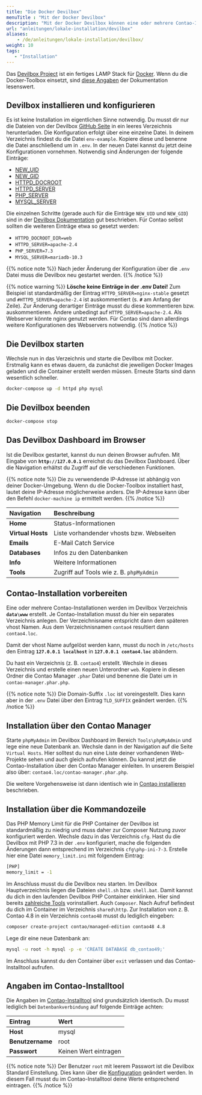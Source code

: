 ```yaml
---
title: "Die Docker Devilbox"
menuTitle : "Mit der Docker Devilbox"
description: "Mit der Docker Devilbox können eine oder mehrere Contao-Installationen lokal installiert und gepflegt werden."
url: "anleitungen/lokale-installation/devilbox"
aliases:
    - /de/anleitungen/lokale-installation/devilbox/
weight: 10
tags: 
   - "Installation"
---
```


Das [Devilbox Project](http://devilbox.org/) ist ein fertiges LAMP Stack für [Docker](https://www.docker.com/). 
Wenn du die Docker-Toolbox einsetzt, sind [diese Angaben](https://devilbox.readthedocs.io/en/latest/howto/docker-toolbox/docker-toolbox-and-the-devilbox.html#howto-docker-toolbox-and-the-devilbox "Docker Toolbox and the Devilbox") der Dokumentation lesenswert.


## Devilbox installieren und konfigurieren

Es ist keine Installation im eigentlichen Sinne notwendig. Du musst dir nur die Dateien von der 
Devilbox [GitHub Seite](https://github.com/cytopia/devilbox) in ein leeres Verzeichnis herunterladen. Die Konfiguration 
erfolgt über eine einzelne Datei. In deinem Verzeichnis findest du die Datei `env-example`. Kopiere diese und benenne 
die Datei anschließend um in `.env`. In der neuen Datei kannst du jetzt deine Konfigurationen vornehmen. Notwendig sind Änderungen der folgende Einträge:

* [NEW_UID](https://devilbox.readthedocs.io/en/latest/configuration-files/env-file.html#new-uid)
* [NEW_GID](https://devilbox.readthedocs.io/en/latest/configuration-files/env-file.html#new-gid)
* [HTTPD_DOCROOT](https://devilbox.readthedocs.io/en/latest/configuration-files/env-file.html#httpd-docroot-dir)
* [HTTPD_SERVER](https://devilbox.readthedocs.io/en/latest/configuration-files/env-file.html#httpd-server)
* [PHP_SERVER](https://devilbox.readthedocs.io/en/latest/configuration-files/env-file.html#php-server)
* [MYSQL_SERVER](https://devilbox.readthedocs.io/en/latest/configuration-files/env-file.html#mysql-server)

Die einzelnen Schritte (gerade auch für die Einträge `NEW_UID` und `NEW_GID`) sind in der [Devilbox Dokumentation](https://devilbox.readthedocs.io/en/latest/getting-started/install-the-devilbox.html#set-uid-and-gid) gut beschrieben. Für Contao selbst sollten die weiteren Einträge etwa so gesetzt werden:

- `HTTPD_DOCROOT_DIR=web`
- `HTTPD_SERVER=apache-2.4`
- `PHP_SERVER=7.3`
- `MYSQL_SERVER=mariadb-10.3`

{{% notice note %}}
Nach jeder Änderung der Konfiguration über die `.env` Datei muss die Devilbox neu gestartet werden.
{{% /notice %}}

{{% notice warning %}}
**Lösche keine Einträge in der .env Datei!** Zum Beispiel ist standardmäßig der Eintrag `HTTPD_SERVER=nginx-stable` 
gesetzt und `#HTTPD_SERVER=apache-2.4` ist auskommentiert (s. **`#`** am Anfang der Zeile). Zur Änderung derartiger 
Einträge musst du diese kommentieren bzw. auskommentieren. Ändere unbedingt auf `HTTPD_SERVER=apache-2.4`. Als Webserver 
könnte nginx genutzt werden. Für Contao sind dann allerdings weitere Konfigurationen des Webservers notwendig.
{{% /notice %}}


## Die Devilbox starten

Wechsle nun in das Verzeichnis und starte die Devilbox mit Docker. Erstmalig kann es etwas dauern, da zunächst die 
jeweiligen Docker Images geladen und die Container erstellt werden müssen. Erneute Starts sind dann wesentlich schneller.


```bash
docker-compose up -d httpd php mysql
```


## Die Devilbox beenden

```bash
docker-compose stop
```


## Das Devilbox Dashboard im Browser

Ist die Devilbox gestartet, kannst du nun deinen Browser aufrufen. Mit Eingabe von **`http://127.0.0.1`** erreichst du 
das Devilbox Dashboard. Über die Navigation erhältst du Zugriff auf die verschiedenen Funktionen.

{{% notice note %}}
Die zu verwendende IP-Adresse ist abhängig von deiner Docker-Umgebung. Wenn du die Docker-Toolbox installiert hast, lautet 
deine IP-Adresse möglicherweise anders. Die IP-Adresse kann über den Befehl `docker-machine ip` ermittelt werden.
{{% /notice %}}

| Navigation          | Beschreibung                               |
|:--------------------|:-------------------------------------------|
| **Home**            | Status-Informationen                       |
| **Virtual Hosts**   | Liste vorhandender vhosts bzw. Webseiten   |
| **Emails**          | E-Mail Catch Service                       |
| **Databases**       | Infos zu den Datenbanken                   |
| **Info**            | Weitere Informationen                      |
| **Tools**           | Zugriff auf Tools wie z. B. `phpMyAdmin`   |


## Contao-Installation vorbereiten

Eine oder mehrere Contao-Installationen werden im Devilbox Verzeichnis **`data\www`** erstellt. Je Contao-Installation 
musst du hier ein separates Verzeichnis anlegen. Der Verzeichnisname entspricht dann dem späteren vhost Namen. Aus dem 
Verzeichnisnamen `contao4` resultiert dann `contao4.loc`.

Damit der vhost Name aufgelöst werden kann, musst du noch in `/etc/hosts` den Eintrag
**`127.0.0.1 localhost`** in **`127.0.0.1 contao4.loc`** abändern. 


Du hast ein Verzeichnis (z. B. `contao4`) erstellt. Wechsle in dieses Verzeichnis und erstelle einen neuen 
Unterordner `web`. Kopiere in diesen Ordner die Contao Manager `.phar` Datei und benenne die Datei um in `contao-manager.phar.php`. 

{{% notice note %}}
Die Domain-Suffix `.loc` ist voreingestellt. Dies kann aber in der `.env` Datei über den Eintrag `TLD_SUFFIX` geändert werden.
{{% /notice %}}


## Installation über den Contao Manager

Starte `phpMyAdmin` im Devilbox Dashboard im Bereich `Tools\phpMyAdmin` und lege eine neue Datenbank an. Wechsle dann 
in der Navigation auf die Seite `Virtual Hosts`. Hier solltest du nun eine Liste deiner vorhandenen Web-Projekte sehen 
und auch gleich aufrufen können. Du kannst jetzt die Contao-Installation über den Contao Manager einleiten. In unserem 
Beispiel also über: `contao4.loc/contao-manager.phar.php`. 

Die weitere Vorgehensweise ist dann identisch wie in [Contao installieren](../../../installation/contao-installieren/) beschrieben.


## Installation über die Kommandozeile

Das PHP Memory Limit für die PHP Container der Devilbox ist standardmäßig zu niedrig und muss daher zur Composer Nutzung 
zuvor konfiguriert werden. Wechsle dazu in das Verzeichnis `cfg`. Hast du die Devilbox mit PHP 7.3 in der `.env` konfiguriert, 
mache die folgenden Änderungen dann entsprechend im Verzeichnis `cfg\php-ini-7-3`. Erstelle hier eine Datei `memory_limit.ini` mit folgendem Eintrag:

```bash
[PHP]
memory_limit = -1
```

Im Anschluss musst du die Devilbox neu starten. Im Devilbox Hauptverzeichnis liegen die Dateien `shell.sh` bzw. `shell.bat`. 
Damit kannst du dich in den laufenden Devilbox PHP Container einklinken. Hier sind bereits [zahlreiche Tools](https://devilbox.readthedocs.io/en/latest/readings/available-tools.html) vorinstalliert. Auch `Composer`. Nach Aufruf befindest du dich im Container im 
Verzeichnis `shared\http`. Zur Installation von z. B. Contao 4.8 in ein Verzeichnis `contao48` musst du lediglich eingeben:

```bash
composer create-project contao/managed-edition contao48 4.8
```

Lege dir eine neue Datenbank an:

```bash
mysql -u root -h mysql -p -e 'CREATE DATABASE db_contao49;'
```

Im Anschluss kannst du den Container über `exit` verlassen und das Contao-Installtool aufrufen.


## Angaben im Contao-Installtool

Die Angaben im [Contao-Installtool](../../installation/contao-installtool/) sind grundsätzlich identisch. Du musst lediglich 
bei `Datenbankverbindung` auf folgende Einträge achten:

| Eintrag             | Wert                  |
|:--------------------|:----------------------|
| **Host**            | mysql                 |
| **Benutzername**    | root                  |
| **Passwort**        | Keinen Wert eintragen |

{{% notice note %}}
Der Benutzer `root` mit leerem Passwort ist die Devilbox Standard Einstellung. Dies kann über 
die [Konfiguration](https://devilbox.readthedocs.io/en/latest/support/faq.html#can-i-change-the-mysql-root-password) geändert werden. 
In diesem Fall musst du im Contao-Installtool deine Werte entsprechend eintragen.
{{% /notice %}}
